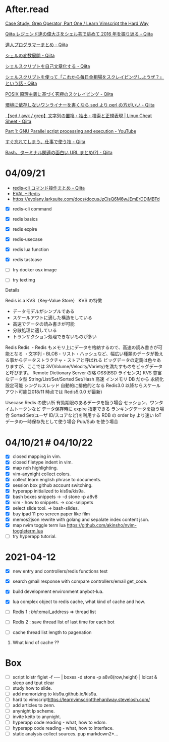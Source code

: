 # After.read<!--{{{-->

[Case Study: Grep Operator, Part One / Learn Vimscript the Hard Way](https://learnvimscriptthehardway.stevelosh.com/chapters/32.html)

[Qiita レジェンド達の偉大さをシェル芸で眺めて 2016 年を振り返る - Qiita](https://qiita.com/t_nakayama0714/items/776724410b2a119af088)

[達人プログラマーまとめ - Qiita](https://qiita.com/m-hatano/items/872c26106240e0e21e0f)

[シェルの変数展開 - Qiita](https://qiita.com/bsdhack/items/597eb7daee4a8b3276ba)

[シェルスクリプトを自己文章化する - Qiita](https://qiita.com/suttang/items/d4b4474e93c8e74ae515)

[シェルスクリプトを使って「これから毎日金相場をスクレイピングしようぜ？」という話 - Qiita](https://qiita.com/furandon_pig/items/80562f6adcce53baeb0a)

[POSIX 原理主義に基づく究極のスクレイピング - Qiita](https://qiita.com/richmikan@github/items/024b1f3869c84b9a3a21)

[環境に依存しないワンライナーを書くなら sed より perl の方がいい - Qiita](https://qiita.com/takc923/items/8654d69008e921c9c9fb)

[【sed / awk / grep】文字列の置換・抽出・検索と正規表現 | Linux Cheat Sheet - Qiita](https://qiita.com/shuntaro_tamura/items/e4e942e7186934fae5e7)

[](https://blog.riywo.com/2011/04/19/022802/)

[Part 1: GNU Parallel script processing and execution - YouTube](https://www.youtube.com/watch?v=OpaiGYxkSuQ)

[すぐ忘れてしまう、仕事で使う技 - Qiita](https://qiita.com/hana_shin/items/53c3c78525c9c758ae7c)

[Bash、ターミナル関連の面白い URL まとめ(?) - Qiita](https://qiita.com/Cj-bc/items/08210305a888fcb829af)

<!--}}}-->

# 04/09/21<!--{{{-->

- [redis-cli コマンド操作まとめ - Qiita](https://qiita.com/rubytomato@github/items/d66d932959d596876ab5)
- [EVAL – Redis](https://redis.io/commands/eval)
- <https://evolany.larksuite.com/docs/docusJzCisQ6M6wJEmErDDjMBTd>

- [x] redis-cli command
- [x] redis basics
- [x] redis expire
- [x] redis-usecase
- [x] redis lua function
- [x] redis tastcase

- [ ] try docker osx image
- [ ] try textimg
<!--}}}-->

Details<!--{{{-->

Redis is a KVS（Key-Value Store）
KVS の特徴

- データモデルがシンプルである
- スケールアウトに適した構造をしている
- 高速でデータの読み書きが可能
- 分散処理に適している
- トランザクション処理できないものが多い

Redis
Redis
・Redis もメモリ上にデータを格納するので、高速の読み書きが可能となる
・文字列・BLOB・リスト・ハッシュなど、幅広い種類のデータが扱える事からデータストラクチャ・ストアと呼ばれる
ビッグデータの定義は色々ありますが、ここでは 3V(Volume/Velocity/Variety)を満たすものをビッグデータと呼びます。
Remote Dictionary Server の略
OSS(BSD ライセンス)
KVS
豊富なデータ型
String/List/Set/Sorted Set/Hash
高速
インメモリ DB だから
永続化設定可能
シングルスレッド
自動的に排他的となる
Redis3.0 以降ならスケールアウト可能(2018/11 時点では Redis5.0.0 が最新)

Usecase
Redis の使い所
有効期限のあるデータを扱う場合
セッション、ワンタイムトークンなど
データ保存時に expire 指定できる
ランキングデータを扱う場合
Sorted Set(ユーザ ID/スコアなど)を利用する
RDB の order by より速い
IoT データの一時保存先として使う場合
Pub/Sub を使う場合

<!--}}}-->

# 04/10/21 # 04/10/22<!--{{{-->

- [x] closed mapping in vim.
- [x] closed filetype indent in vim.
- [x] map noh highlighting.
- [x] vim-anynight collect colors.
- [x] collect learn english phrase to documents.
- [x] session box github account switching.
- [x] hyperapp initialized to kis9a/kis9a.
- [x] bash boxes snippets -> -d stone -p a8v8
- [x] vim - how to snippets. -> coc-snippets
- [x] select slide tool. -> bash-slides.
- [x] buy ipad 11 pro screen paper like film
- [x] memos2json rewrite with golang and sepalate index content json.
- [x] map nvim toggle term lua <https://github.com/akinsho/nvim-toggleterm.lua>
- [ ] try hyperapp tutorial.
<!--}}}-->

# 2021-04-12

- [x] new entry and controllers/redis functions test
- [x] search gmail response with compare controllers/email get_code.
- [x] build development environment anybot-lua.
- [x] lua complex object to redis cache, what kind of cache and how.

- [ ] Redis 1 : $bid:$email_address => thread list
- [ ] Redis 2 : save thread list of last time for each bot
- [ ] cache thread list length to pagenation

1. What kind of cache ??

# Box

- [ ] script lolstr figlet -f --- | boxes -d stone -p a8v8(row,height) | lolcat & sleep and tput clear
- [ ] study how to slide.
- [ ] add memorizing to kis9a.github.io/kis9a.
- [ ] hard to vimscript<https://learnvimscriptthehardway.stevelosh.com/>
- [ ] add articles to zenn.
- [ ] anynight lp scheme.
- [ ] invite keito to anynight.
- [ ] hyperapp code reading - what, how to vdom.
- [ ] hyperapp code reading - what, how to interface.
- [ ] static analysis collect sources. pup markdown2\*...

```

```
